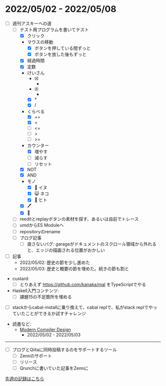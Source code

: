 # 2022/05/02 - 2022/05/08

- [ ] 週刊アスキーへの道
    - [ ] テスト用プログラムを書いてテスト
        - [x] クリック
        - マウスの移動
            - [x] ボタンを押している間ずっと
            - [x] ボタンを放した後もずっと
        - [x] 経過時間
        - [x] 定数
        - けいさん
            - [x] +
            - [x] -
            - [x] \*
            - [x] /
        - くらべる
            - [x] ==
            - [x] \<
            - [ ] \<=
            - [ ] \>
            - [ ] \>=
        - カウンター
            - [x] 増やす
            - [ ] 減らす
            - [ ] リセット
        - [x] NOT
        - [x] AND
        - モノ
            - [x] 🐶 イヌ
            - [x] 😺 ネコ
            - [x] 🙂 ヒト
        - [x] 🖊
        - [x] 🔁
    - [ ] reeditとreplayボタンの素材を探す、あるいは自前でトレース
    - [ ] umdからES Moduleへ
    - [ ] repositoryのrename
    - [ ] ブログ記事
        - [ ] 直さないバグ: garageがドキュメントのスクロール領域から外れると、エッジの描画される位置がおかしい
- [ ] 記事
    - 2022/05/02: 歴史の節を少し進めた
    - 2022/05/03: 歴史と概要の節を埋めた。続きの節も割と
- custard:
    - [ ] とりあえず <https://github.com/kanaka/mal> をTypeScriptでやる
- Haskell入門コンテンツ:
    - [ ] 課題15の不足箇所を埋める
- [ ] stackからcabal-installに乗り換えて、cabal replで、私がstack replでやっていたことができるか試すチャレンジ
- 読書など:
    - [Modern Compiler Design](https://www.springer.com/jp/book/9781461446989)
        - 2022/05/02 - 2022/05/03

------

- [ ] ブログとQiitaに同時投稿するのをサポートするツール
    - [ ] Zennのサポート
    - [ ] リリース
    - [ ] Qrunchに書いていた記事をZennに

[先週の記録はこちら](https://github.com/igrep/daily-commits/blob/f2934f06e64dbbd747b34a7a21368c222fc0317d/yesterday.md)
